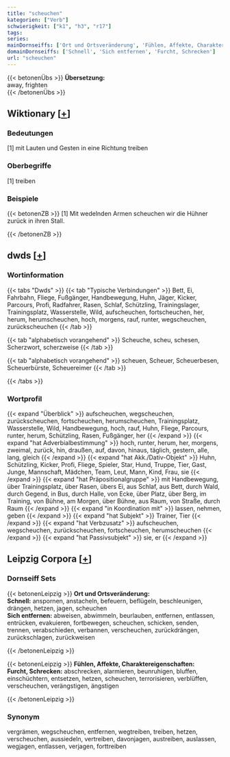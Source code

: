 ```yaml
---
title: "scheuchen"
kategorien: ["Verb"]
schwierigkeit: ["k1", "h3", "r17"]
tags:
series:
mainDornseiffs: ['Ort und Ortsveränderung', 'Fühlen, Affekte, Charaktereigenschaften']
domainDornseiffs: ['Schnell', 'Sich entfernen', 'Furcht, Schrecken']
url: "scheuchen"
---
```


{{< betonenÜbs >}}
**Übersetzung:**  
away, frighten  
{{< /betonenÜbs >}}

## Wiktionary [[+](https://de.wiktionary.org/wiki/scheuchen)]

### Bedeutungen
[1] mit Lauten und Gesten in eine Richtung treiben  

### Oberbegriffe
[1] treiben  

### Beispiele
{{< betonenZB >}}
[1] Mit wedelnden Armen scheuchen wir die Hühner zurück in ihren Stall.  

{{< /betonenZB >}}


## dwds [[+](https://www.dwds.de/wb/scheuchen)]

### Wortinformation
{{< tabs "Dwds" >}}
{{< tab "Typische Verbindungen" >}}
Bett, Ei, Fahrbahn, Fliege, Fußgänger, Handbewegung, Huhn, Jäger, Kicker, Parcours, Profi, Radfahrer, Rasen, Schlaf, Schützling, Trainingslager, Trainingsplatz, Wasserstelle, Wild, aufscheuchen, fortscheuchen, her, herum, herumscheuchen, hoch, morgens, rauf, runter, wegscheuchen, zurückscheuchen
{{< /tab >}}

{{< tab "alphabetisch vorangehend" >}}
Scheuche, scheu, schesen, Scherzwort, scherzweise
{{< /tab >}}

{{< tab "alphabetisch vorangehend" >}}
scheuen, Scheuer, Scheuerbesen, Scheuerbürste, Scheuereimer
{{< /tab >}}

{{< /tabs >}}

### Wortprofil
{{< expand "Überblick" >}} aufscheuchen, wegscheuchen, zurückscheuchen, fortscheuchen, herumscheuchen, Trainingsplatz, Wasserstelle, Wild, Handbewegung, hoch, rauf, Huhn, Fliege, Parcours, runter, herum, Schützling, Rasen, Fußgänger, her {{< /expand >}}
{{< expand "hat Adverbialbestimmung" >}} hoch, runter, herum, her, morgens, zweimal, zurück, hin, draußen, auf, davon, hinaus, täglich, gestern, alle, lang, gleich {{< /expand >}}
{{< expand "hat Akk./Dativ-Objekt" >}} Huhn, Schützling, Kicker, Profi, Fliege, Spieler, Star, Hund, Truppe, Tier, Gast, Junge, Mannschaft, Mädchen, Team, Leut, Mann, Kind, Frau, sie {{< /expand >}}
{{< expand "hat Präpositionalgruppe" >}} mit Handbewegung, über Trainingsplatz, über Rasen, übers Ei, aus Schlaf, aus Bett, durch Wald, durch Gegend, in Bus, durch Halle, von Ecke, über Platz, über Berg, im Training, von Bühne, am Morgen, über Bühne, aus Raum, von Straße, durch Raum {{< /expand >}}
{{< expand "in Koordination mit" >}} lassen, nehmen, geben {{< /expand >}}
{{< expand "hat Subjekt" >}} Trainer, Tier {{< /expand >}}
{{< expand "hat Verbzusatz" >}} aufscheuchen, wegscheuchen, zurückscheuchen, fortscheuchen, herumscheuchen {{< /expand >}}
{{< expand "hat Passivsubjekt" >}} sie, er {{< /expand >}}

## Leipzig Corpora [[+](https://corpora.uni-leipzig.de/en/res?word=scheuchen&corpusId=deu_newscrawl-public_2018)]

### Dornseiff Sets
{{< betonenLeipzig >}}
**Ort und Ortsveränderung:**  
**Schnell:** anspornen, anstacheln, befeuern, beflügeln, beschleunigen, drängen, hetzen, jagen, scheuchen  
**Sich entfernen:** abweisen, abwimmeln, beurlauben, entfernen, entlassen, entrücken, evakuieren, fortbewegen, scheuchen, schicken, senden, trennen, verabschieden, verbannen, verscheuchen, zurückdrängen, zurückschlagen, zurückweisen  

{{< /betonenLeipzig >}}


{{< betonenLeipzig >}}
**Fühlen, Affekte, Charaktereigenschaften:**  
**Furcht, Schrecken:** abschrecken, alarmieren, beunruhigen, bluffen, einschüchtern, entsetzen, hetzen, scheuchen, terrorisieren, verblüffen, verscheuchen, verängstigen, ängstigen  

{{< /betonenLeipzig >}}

### Synonym
vergrämen, wegscheuchen, entfernen, wegtreiben, treiben, hetzen, verscheuchen, aussiedeln, vertreiben, davonjagen, austreiben, auslassen, wegjagen, entlassen, verjagen, forttreiben

